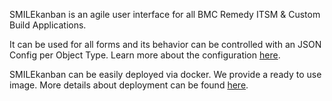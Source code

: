 SMILEkanban is an agile user interface for all BMC Remedy ITSM & Custom Build Applications.

It can be used for all forms and its behavior can be controlled with an JSON Config per Object Type. Learn more about the configuration [here](configuration).

SMILEkanban can be easily deployed via docker. We provide a ready to use image. More details about deployment can be found [here](deployment).